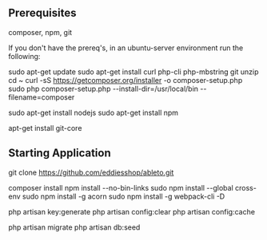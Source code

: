 ##  Prerequisites

composer, npm, git

If you don't have the prereq's, in an ubuntu-server environment run the following:

sudo apt-get update
sudo apt-get install curl php-cli php-mbstring git unzip
cd ~
curl -sS https://getcomposer.org/installer -o composer-setup.php
sudo php composer-setup.php --install-dir=/usr/local/bin --filename=composer

sudo apt-get install nodejs
sudo apt-get install npm

apt-get install git-core

## Starting Application

git clone https://github.com/eddiesshop/ableto.git

composer install
npm install --no-bin-links
sudo npm install --global cross-env
sudo npm install -g acorn
sudo npm install -g webpack-cli -D

php artisan key:generate
php artisan config:clear
php artisan config:cache

php artisan migrate
php artisan db:seed